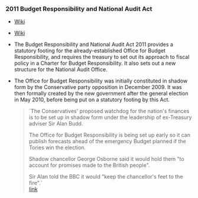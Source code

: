 ### 2011 Budget Responsibility and National Audit Act
- [Wiki](https://en.wikipedia.org/wiki/Budget_Responsibility_and_National_Audit_Act_2011)
- [Wiki](https://en.wikipedia.org/wiki/Office_for_Budget_Responsibility)
- The Budget Responsibility and National Audit Act 2011 provides a statutory footing for the already-established Office for Budget Responsibility, and requires the treasury to set out its approach to fiscal policy in a Charter for Budget Responsibility. It also sets out a new structure for the National Audit Office.
- The Office for Budget Responsibility was initially constituted in shadow form by the Conservative party opposition in December 2009. It was then formally created by the new government after the general election in May 2010, before being put on a statutory footing by this Act.
    
    > `The Conservatives' proposed watchdog for the nation's finances is to be set up in shadow form under the leadership of ex-Treasury adviser Sir Alan Budd.  
    >   
    > The Office for Budget Responsibility is being set up early so it can publish forecasts ahead of the emergency Budget planned if the Tories win the election.  
    >   
    > Shadow chancellor George Osborne said it would hold them "to account for promises made to the British people".  
    >   
    > Sir Alan told the BBC it would "keep the chancellor's feet to the fire".`  
    > [link](http://news.bbc.co.uk/1/hi/uk_politics/8401517.stm)
    